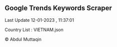 

## Google Trends Keywords Scraper 
 
Last Update 12-01-2023 , 11:37:01

Country List :
VIETNAM.json



© Abdul Muttaqin 
